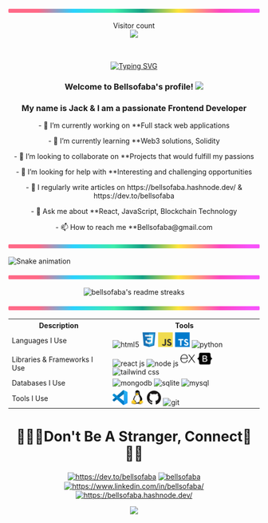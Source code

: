 
<img src="https://github.com/ArshErgon/ArshErgon/blob/main/assets/header/lineBar.png" width="100%" height="8px"/>

<p align="center"> 
  Visitor count<br>
  <img src="https://profile-counter.glitch.me/bellsofaba/count.svg" />
</p>
<br>

<p align="center">
<a href="https://git.io/typing-svg"><img src="https://readme-typing-svg.demolab.com?font=Fira+Code&pause=1000&color=222CE9&center=true&vCenter=true&width=438&lines=Coding.+Debugging.+Snoring.+Loop." alt="Typing SVG" /></a>
</p>




<h3 align="center">
  Welcome to Bellsofaba's profile!
  <img src="https://media.giphy.com/media/hvRJCLFzcasrR4ia7z/giphy.gif" width="28">
</h3>
<h3 align="center">My name is Jack & I am a passionate Frontend Developer</h3>







<p align="center">- 🔭 I’m currently working on **Full stack web applications</p>

<p align="center">- 🌱 I’m currently learning **Web3 solutions, Solidity </p>

<p align="center">- 👯 I’m looking to collaborate on **Projects that would fulfill my passions </p>

<p align="center">- 🤝 I’m looking for help with **Interesting and challenging opportunities </p>

<p align="center">- 📝 I regularly write articles on https://bellsofaba.hashnode.dev/ & https://dev.to/bellsofaba </p>

<p align="center">- 💬 Ask me about **React, JavaScript, Blockchain Technology </p>

<p align="center">- 📫 How to reach me **Bellsofaba@gmail.com </p>
  
  


<!-- BLOG-POST-LIST:START -->
<!-- BLOG-POST-LIST:END -->


<img src="https://github.com/ArshErgon/ArshErgon/blob/main/assets/header/lineBar.png" width="100%" height="8px"/>




![Snake animation](https://github.com/thepiyushmalhotra/thepiyushmalhotra/blob/output/github-contribution-grid-snake.svg)

<img src="https://github.com/ArshErgon/ArshErgon/blob/main/assets/header/lineBar.png" width="100%" height="8px"/>


<p  align="center"><!--<img  src="https://github-readme-stats.vercel.app/api?username=bellsofaba&show_icons=true&count_private=true&theme=tokyonight&bg_color=ffffff00&hide_border=true"  alt="GitHub stats" /> <img  src="https://github-readme-stats.vercel.app/api/top-langs/?username=bellsofaba&layout=compact&theme=tokyonight&bg_color=ffffff00&hide_border=true" alt="Top Langs" /><br /><br />--><img src="https://github-readme-streak-stats.herokuapp.com/?user=bellsofaba&theme=tokyonight_duo&hide_border=true" alt="bellsofaba's readme streaks" />

</p>

<img src="https://github.com/ArshErgon/ArshErgon/blob/main/assets/header/lineBar.png" width="100%" height="8px"/>


<table align=center>
<tr>
<th>Description</th>
<th>Tools</th>
</tr>
<tr>
<td>Languages I Use</td>
<td><img  src='https://www.vectorlogo.zone/logos/w3_html5/w3_html5-icon.svg'  alt='html5'  height='30'> <img  src='https://raw.githubusercontent.com/devicons/devicon/master/icons/css3/css3-original.svg'  alt='css3'  height='30'> <img  src='https://raw.githubusercontent.com/devicons/devicon/master/icons/javascript/javascript-original.svg'  alt='javascript'  height='30'> <img src="https://raw.githubusercontent.com/devicons/devicon/master/icons/typescript/typescript-original.svg" alt="typescript" title="TypeScript" height="30" /> <img  src='https://www.vectorlogo.zone/logos/python/python-icon.svg'  alt='python'  height='30'>  </td>
  
</tr>
  
<tr>
<td>Libraries & Frameworks I Use</td>
<td><img  src='https://www.vectorlogo.zone/logos/reactjs/reactjs-icon.svg'  alt='react js'  height='30'>  <img  src='https://www.vectorlogo.zone/logos/nodejs/nodejs-icon.svg'  alt='node js'  height='30'> <img  src='https://raw.githubusercontent.com/devicons/devicon/master/icons/express/express-original.svg'  alt='express js'  width='30'> <img  src='https://raw.githubusercontent.com/devicons/devicon/master/icons/bootstrap/bootstrap-plain.svg'  alt='bootstrap'  height='30'> <img  src='https://www.vectorlogo.zone/logos/tailwindcss/tailwindcss-icon.svg'  alt='tailwind css'  height='30'></td>
</tr>
<tr>
<td>Databases I Use</td>
<td><img  src='https://www.vectorlogo.zone/logos/mongodb/mongodb-icon.svg'  alt='mongodb'  height='35'> <img  src='https://www.vectorlogo.zone/logos/sqlite/sqlite-icon.svg'  alt='sqlite'  height='30'> <img  src='https://www.vectorlogo.zone/logos/mysql/mysql-official.svg'  alt='mysql'  height='35'></td>
</tr>
<tr>
<td>Tools I Use</td>
<td><img  src='https://raw.githubusercontent.com/devicons/devicon/master/icons/vscode/vscode-original.svg'  alt='visualstudiocode'  height='30'> <img  src='https://raw.githubusercontent.com/devicons/devicon/master/icons/linux/linux-original.svg'  alt='linux'  height='30'> <img src="https://raw.githubusercontent.com/devicons/devicon/master/icons/github/github-original.svg" alt="github" title="GitHub" height="30" /> <img  src='https://www.vectorlogo.zone/logos/git-scm/git-scm-icon.svg'  alt='git'  height='30'></td>
</tr>

</table>


<h1  align=center>🤘🏻🥳Don't Be A Stranger, Connect🥳🤘🏻</h1>

<p align="center">
<a href="https://dev.to/https://dev.to/bellsofaba" target="blank"><img align="center" src="https://raw.githubusercontent.com/rahuldkjain/github-profile-readme-generator/master/src/images/icons/Social/devto.svg" alt="https://dev.to/bellsofaba" height="30" width="40" /></a>
<a href="https://twitter.com/bellsofaba" target="blank"><img align="center" src="https://raw.githubusercontent.com/rahuldkjain/github-profile-readme-generator/master/src/images/icons/Social/twitter.svg" alt="bellsofaba" height="30" width="40" /></a>
<a href="https://linkedin.com/in/https://www.linkedin.com/in/bellsofaba/" target="blank"><img align="center" src="https://raw.githubusercontent.com/rahuldkjain/github-profile-readme-generator/master/src/images/icons/Social/linked-in-alt.svg" alt="https://www.linkedin.com/in/bellsofaba/" height="30" width="40" /></a>
<a href="https://hashnode.com/https://bellsofaba.hashnode.dev/" target="blank"><img align="center" src="https://raw.githubusercontent.com/rahuldkjain/github-profile-readme-generator/master/src/images/icons/Social/hashnode.svg" alt="https://bellsofaba.hashnode.dev/" height="30" width="40" /></a>
</p>


<p align="center">
  <img src="https://capsule-render.vercel.app/api?type=waving&color=gradient&height=150&width=300%&section=footer"/>
</p>

